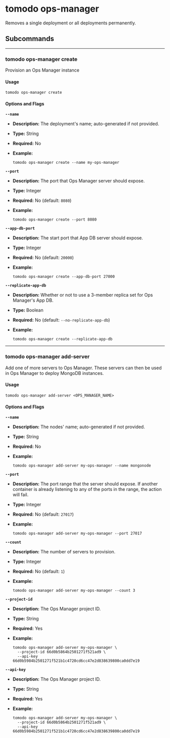 # tomodo ops-manager

Removes a single deployment or all deployments permanently.

## Subcommands

***

### tomodo ops-manager create

Provision an Ops Manager instance

#### Usage

```shell
tomodo ops-manager create
```

#### Options and Flags

**`--name`**

- **Description:** The deployment's name; auto-generated if not provided.
- **Type:** String
- **Required:** No
- **Example:**

    ```shell
    tomodo ops-manager create --name my-ops-manager
    ```

**`--port`**

- **Description:** The port that Ops Manager server should expose.
- **Type:** Integer
- **Required:** No (default: `8080`)
- **Example:**

    ```shell
    tomodo ops-manager create --port 8080
    ```

**`--app-db-port`**

- **Description:** The start port that App DB server should expose.
- **Type:** Integer
- **Required:** No (default: `20000`)
- **Example:**

    ```shell
    tomodo ops-manager create --app-db-port 27000
    ```

**`--replicate-app-db`**

- **Description:** Whether or not to use a 3-member replica set for Ops Manager's App DB.
- **Type:** Boolean
- **Required:** No (default: `--no-replicate-app-db`)
- **Example:**

    ```shell
    tomodo ops-manager create --replicate-app-db
    ```


***

### tomodo ops-manager add-server

Add one of more servers to Ops Manager. These servers can then be used in Ops Manager
to deploy MongoDB instances.

#### Usage

```shell
tomodo ops-manager add-server <OPS_MANAGER_NAME>
```

#### Options and Flags

**`--name`**

- **Description:** The nodes' name; auto-generated if not provided.
- **Type:** String
- **Required:** No
- **Example:**

    ```shell
    tomodo ops-manager add-server my-ops-manager --name mongonode
    ```

**`--port`**

- **Description:** The port range that the server should expose. If another container is already listening to any of the ports in the range, the action will fail.
- **Type:** Integer
- **Required:** No (default: `27017`)
- **Example:**

    ```shell
    tomodo ops-manager add-server my-ops-manager --port 27017
    ```

**`--count`**

- **Description:** The number of servers to provision.
- **Type:** Integer
- **Required:** No (default: `1`)
- **Example:**

    ```shell
    tomodo ops-manager add-server my-ops-manager --count 3
    ```

**`--project-id`**

- **Description:** The Ops Manager project ID.
- **Type:** String
- **Required:** Yes
- **Example:**

    ```shell
    tomodo ops-manager add-server my-ops-manager \
      --project-id 66d0b5864b2501271f521ad9 \
      --api-key 66d0b5984b2501271f521b1c4720cd6cc47e2d838639800ca0dd7e19
    ```

**`--api-key`**

- **Description:** The Ops Manager project ID.
- **Type:** String
- **Required:** Yes
- **Example:**

    ```shell
    tomodo ops-manager add-server my-ops-manager \
      --project-id 66d0b5864b2501271f521ad9 \
      --api-key 66d0b5984b2501271f521b1c4720cd6cc47e2d838639800ca0dd7e19
    ```
